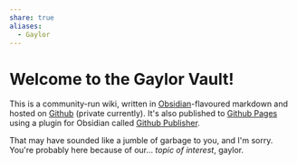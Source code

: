 ```yaml
---
share: true
aliases:
  - Gaylor
---
```


# Welcome to the Gaylor Vault!
This is a community-run wiki, written in [Obsidian](https://obsidian.md)-flavoured markdown and hosted on [Github](https://github.com/dykeaura/gaylor-vault) (private currently). It's also published to [Github Pages](https://dykeaura.github.io/gaylor-wiki) using a plugin for Obsidian called [Github Publisher](https://github.com/ObsidianPublisher/obsidian-github-publisher).

That may have sounded like a jumble of garbage to you, and I'm sorry. You're probably here because of our... *topic of interest*, gaylor.